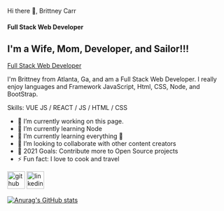 Hi there 👋, Brittney Carr
#### Full Stack Web Developer
## I'm a Wife, Mom, Developer, and Sailor!!!
[Full Stack Web Developer](https://arturssmirnovs.github.io/github-profile-readme-generator/images/banner.png)

I'm Brittney from Atlanta, Ga, and am a Full Stack Web Developer. I really enjoy languages and Framework JavaScript, Html, CSS, Node, and BootStrap.

Skills: VUE JS / REACT / JS / HTML / CSS

- 🔭 I’m currently working on this page. 
- 🌱 I’m currently learning Node 
- 🌱 I’m currently learning everything 🤣
- 👯 I’m looking to collaborate with other content creators
- 🥅 2021 Goals: Contribute more to Open Source projects
- ⚡ Fun fact: I love to cook and travel



[<img src='https://cdn.jsdelivr.net/npm/simple-icons@3.0.1/icons/github.svg' alt='github' height='40'>](https://github.com/bvoncarr)  [<img src='https://cdn.jsdelivr.net/npm/simple-icons@3.0.1/icons/linkedin.svg' alt='linkedin' height='40'>](https://www.linkedin.com/in/bvoncarr/)  

[![Anurag's GitHub stats](https://github-readme-stats.vercel.app/api?username=bvoncarr)](https://github.com/anuraghazra/github-readme-stats)
